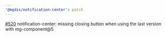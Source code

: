 ```yaml
---
'@mgdis/notification-center': patch
---
```


[#520](https://gitlab.mgdis.fr/core/core-ui/core-ui/-/issues/520) notification-center: missing closing button when using the last version with mg-component@5
